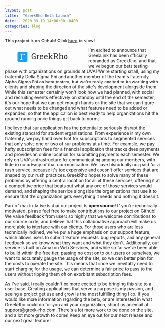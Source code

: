 ```yaml
---
layout: post
title:  "GreekRho Beta Launch"
date:   2020-09-19 14:00:00 -0400
categories: blog
---
```


This project is on Github!  Click <a href="https://github.com/csyager/greeklink-core" target="_blank">here</a> to view!

<div style="float: left; margin-right: 20px; width: 25%; min-width: 250px">
<figure class="figure">
<a href="/assets/images/greekrho_launch/logo.png"><img src="/assets/images/greekrho_launch/logo.png" class="img-thumbnail figure-img img-fluid"></a>
</figure>
</div>

I'm excited to announce that GreekLink has been officially rebranded as GreekRho, and that we've begun our beta testing phase with organizations on grounds at UVA!  We're starting small, using my fraternity Delta Sigma Phi and another member of the team's fraternity Alpha Sigma Phi as beta testers, but we're really excited to be working with clients and shaping the direction of the site's development alongside them.  While this semester certainly won't look how we had planned, with social and recruiting events effectively on standby until the end of the semester, it's our hope that we can get enough hands on the site that we can figure out what needs to be changed and what features need to be added or expanded, so that the application is best ready to help organizations hit the ground running once things get back to normal.  

I believe that our application has the potential to seriously disrupt the existing standard for student organizations.  From experience in my own fraternity, we pay hand over foot for subscriptions to segmented services that only solve one or two of our problems at a time.  For example, we pay hefty subscription fees for a financial application that tracks dues payments and provides an online location for submitting payments each semester.  We rely on UVA's infrastructure for communicating among our members, with little to no privacy of that communication.  We have historically not paid for a rush service, because it's too expensive and doesn't offer services that are shaped by our rush practices.  GreekRho hopes to solve many of these problems by offering a central location for all of these services, offering it at a competitive price that beats out what any one of those services would demand, and shaping the service alongside the organizations that use it to ensure that the organization gets everything it needs and nothing it doesn't.

Part of that initiative is that our project is <b>open source</b>!  If you're technically motivated, please feel free to make contributions to our project on Github!  We value feedback from users so highly that we welcome contributions to our source code, and believe that this collaborative approach will make us more able to interface with our clients.  For those users who are less technically inclined, we've put a huge emphasis on our support feature, which allows users to submit feature requests, bug reports, and any general feedback so we know what they want and what they don't.  Additionally, our service is built on Amazon Web Services, and while so far we've been able to build within the free tier, passing no cost on to our users or ourselves, we want to accurately gauge the usage of the site, so we can better plan for the costs to operate the site.  This means that once we inevitably need to start charging for the usage, we can determine a fair price to pass to the users without ripping them off on exorbitant subscription fees.

As I've said, I really couldn't be more excited to be bringing this site to a user base.  Creating applications that serve a purpose is my passion, and seeing a project get use and grow is the most fulfilling thing I do.  If you would like more information regarding the beta, or are interested in what GreekRho could do for you and your organization, shoot us an email at <a href="mailto:support@greek-rho.com">support@greek-rho.com</a>.  There's a lot more work to be done on the site, and a lot more growth to come!  Keep an eye out for our next release and our next great feature!
